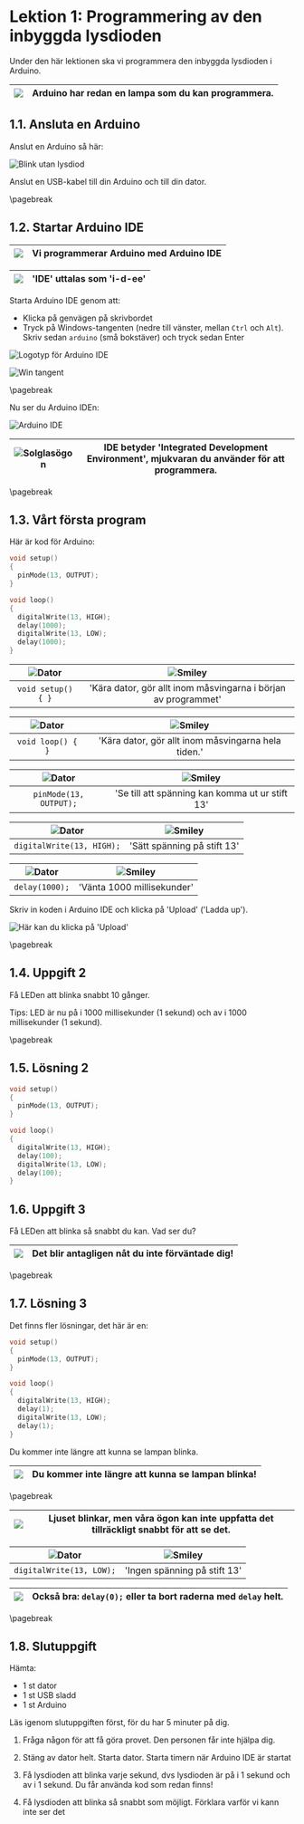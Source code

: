 # Lektion 1: Programmering av den inbyggda lysdioden

Under den här lektionen ska vi programmera den inbyggda lysdioden
i Arduino.

![](EmojiSunglasses.png) | Arduino har redan en lampa som du kan programmera.
:-------------:|:----------------------------------------: 

## 1.1. Ansluta en Arduino

Anslut en Arduino så här:

![Blink utan lysdiod](anvaendning_av_den_inbyggda_lysdioden_arduino.png)

Anslut en USB-kabel till din Arduino och till din dator.

\pagebreak

## 1.2. Startar Arduino IDE

![](EmojiSunglasses.png) | Vi programmerar Arduino med Arduino IDE
:-------------:|:----------------------------------------: 

![](EmojiBowtie.png) | 'IDE' uttalas som 'i-d-ee'
:-------------:|:----------------------------------------: 

Starta Arduino IDE genom att:

 * Klicka på genvägen på skrivbordet
 * Tryck på Windows-tangenten (nedre till vänster, mellan `Ctrl` och `Alt`). Skriv
   sedan `arduino` (små bokstäver) och tryck sedan Enter

![Logotyp för Arduino IDE](anvaendning_av_den_inbyggda_lysdioden_ide_logo.png)

![Win tangent](anvaendning_av_den_inbyggda_lysdioden_win_tangent.jpg)

\pagebreak

Nu ser du Arduino IDEn:

![Arduino IDE](anvaendning_av_den_inbyggda_lysdioden_ide.png)

![Solglasögon](EmojiSunglasses.png) | IDE betyder 'Integrated Development Environment', mjukvaran du använder för att programmera.
:-------------:|:----------------------------------------: 

\pagebreak

## 1.3. Vårt första program

Här är kod för Arduino:

```c++
void setup() 
{
  pinMode(13, OUTPUT);
}

void loop() 
{
  digitalWrite(13, HIGH);
  delay(1000);
  digitalWrite(13, LOW);
  delay(1000);
}
```

![Dator](EmojiComputer.png) | ![Smiley](EmojiSmiley.png)
:-------------:|:----------------------------------------: 
`void setup() { }`|'Kära dator, gör allt inom måsvingarna i början av programmet'

![Dator](EmojiComputer.png) | ![Smiley](EmojiSmiley.png)
:-------------:|:----------------------------------------: 
`void loop() { }`|'Kära dator, gör allt inom måsvingarna hela tiden.'

![Dator](EmojiComputer.png) | ![Smiley](EmojiSmiley.png)
:-------------:|:----------------------------------------: 
`pinMode(13, OUTPUT);`|'Se till att spänning kan komma ut ur stift 13'

![Dator](EmojiComputer.png) | ![Smiley](EmojiSmiley.png)
:-------------:|:----------------------------------------: 
`digitalWrite(13, HIGH);`|'Sätt spänning på stift 13'

![Dator](EmojiComputer.png) | ![Smiley](EmojiSmiley.png)
:-------------:|:----------------------------------------: 
`delay(1000);`|'Vänta 1000 millisekunder'

Skriv in koden i Arduino IDE och klicka på 'Upload' ('Ladda up').

![Här kan du klicka på 'Upload'](anvaendning_av_den_inbyggda_lysdioden_upload.png)

\pagebreak

## 1.4. Uppgift 2

Få LEDen att blinka snabbt 10 gånger.

Tips: LED är nu på i 1000 millisekunder (1 sekund) och av i 1000 millisekunder (1 sekund).

\pagebreak

## 1.5. Lösning 2

```c++
void setup()
{
  pinMode(13, OUTPUT);
}

void loop() 
{
  digitalWrite(13, HIGH);
  delay(100);
  digitalWrite(13, LOW);
  delay(100);
}
```

## 1.6. Uppgift 3

Få LEDen att blinka så snabbt du kan. Vad ser du?

![](EmojiSunglasses.png) | Det blir antagligen nåt du inte förväntade dig!
:-------------:|:----------------------------------------: 

\pagebreak

## 1.7. Lösning 3

Det finns fler lösningar, det här är en:

```c++
void setup()
{
  pinMode(13, OUTPUT);
}

void loop() 
{
  digitalWrite(13, HIGH);
  delay(1);
  digitalWrite(13, LOW);
  delay(1);
}
```

Du kommer inte längre att kunna se lampan blinka.

![](EmojiSunglasses.png) | Du kommer inte längre att kunna se lampan blinka!
:-------------:|:----------------------------------------: 

\pagebreak

![](EmojiBowtie.png) | Ljuset blinkar, men våra ögon kan inte uppfatta det tillräckligt snabbt för att se det.
:-------------:|:----------------------------------------: 

![Dator](EmojiComputer.png) | ![Smiley](EmojiSmiley.png)
:-------------:|:----------------------------------------: 
`digitalWrite(13, LOW);`|'Ingen spänning på stift 13'

![](EmojiBowtie.png) | Också bra: `delay(0);` eller ta bort raderna med `delay` helt.
:-------------:|:----------------------------------------: 

\pagebreak

## 1.8. Slutuppgift

Hämta:

 * 1 st dator
 * 1 st USB sladd
 * 1 st Arduino

Läs igenom slutuppgiften först, för du har 5 minuter på dig.

1. Fråga någon för att få göra provet. Den personen får inte hjälpa dig.

2. Stäng av dator helt. Starta dator. Starta timern när Arduino IDE är startat

3. Få lysdioden att blinka varje sekund,
   dvs lysdioden är på i 1 sekund och av i 1 sekund.
   Du får använda kod som redan finns!

4. Få lysdioden att blinka så snabbt som möjligt.
   Förklara varför vi kann inte ser det
